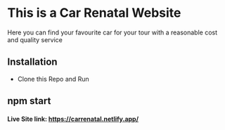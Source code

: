 # This is a Car Renatal Website 

Here you can find your favourite car for your tour with a reasonable cost and quality service

## Installation

- Clone this Repo and Run
## npm start


#### Live Site link: https://carrenatal.netlify.app/

